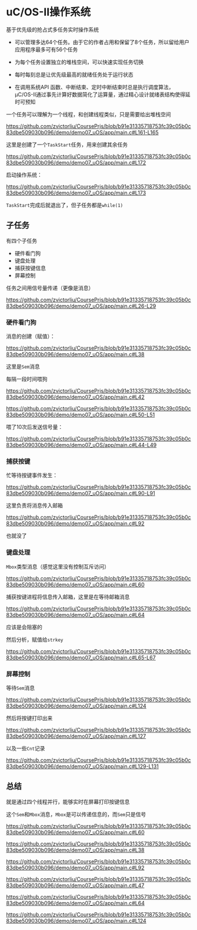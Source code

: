 # uC/OS-II操作系统

基于优先级的抢占式多任务实时操作系统

- 可以管理多达64个任务。由于它的作者占用和保留了8个任务，所以留给用户应用程序最多可有56个任务

- 为每个任务设置独立的堆栈空间，可以快速实现任务切换
- 每时每刻总是让优先级最高的就绪任务处于运行状态
- 在调用系统API 函数、中断结束、定时中断结束时总是执行调度算法，μC/OS-II通过事先计算好数据简化了运算量，通过精心设计就绪表结构使得延时可预知

一个任务可以理解为一个线程，和创建线程类似，只是需要给出堆栈空间

https://github.com/zvictorliu/CoursePrjs/blob/b91e31335718753fc39c05b0c83dbe509030b096/demo/demo07_uOS/app/main.c#L161-L165

这里是创建了一个`TaskStart`任务，用来创建其余任务

https://github.com/zvictorliu/CoursePrjs/blob/b91e31335718753fc39c05b0c83dbe509030b096/demo/demo07_uOS/app/main.c#L172

启动操作系统：

https://github.com/zvictorliu/CoursePrjs/blob/b91e31335718753fc39c05b0c83dbe509030b096/demo/demo07_uOS/app/main.c#L173

`TaskStart`完成后就退出了，但子任务都是`while(1)`

## 子任务

有四个子任务

- 硬件看门狗
- 键盘处理
- 捕获按键信息
- 屏幕控制

任务之间用信号量传递（更像是消息）

https://github.com/zvictorliu/CoursePrjs/blob/b91e31335718753fc39c05b0c83dbe509030b096/demo/demo07_uOS/app/main.c#L26-L29

### 硬件看门狗

消息的创建（赋值）：

https://github.com/zvictorliu/CoursePrjs/blob/b91e31335718753fc39c05b0c83dbe509030b096/demo/demo07_uOS/app/main.c#L38

这里是`Sem`消息

每隔一段时间喂狗

https://github.com/zvictorliu/CoursePrjs/blob/b91e31335718753fc39c05b0c83dbe509030b096/demo/demo07_uOS/app/main.c#L42

https://github.com/zvictorliu/CoursePrjs/blob/b91e31335718753fc39c05b0c83dbe509030b096/demo/demo07_uOS/app/main.c#L50-L51

喂了10次后发送信号量：

https://github.com/zvictorliu/CoursePrjs/blob/b91e31335718753fc39c05b0c83dbe509030b096/demo/demo07_uOS/app/main.c#L44-L49

### 捕获按键

忙等待按键事件发生：

https://github.com/zvictorliu/CoursePrjs/blob/b91e31335718753fc39c05b0c83dbe509030b096/demo/demo07_uOS/app/main.c#L90-L91

这里负责将消息传入邮箱

https://github.com/zvictorliu/CoursePrjs/blob/b91e31335718753fc39c05b0c83dbe509030b096/demo/demo07_uOS/app/main.c#L92

也就没了

### 键盘处理

`Mbox`类型消息（感觉这里没有控制互斥访问）

https://github.com/zvictorliu/CoursePrjs/blob/b91e31335718753fc39c05b0c83dbe509030b096/demo/demo07_uOS/app/main.c#L60

捕获按键进程将信息传入邮箱，这里是在等待邮箱消息

https://github.com/zvictorliu/CoursePrjs/blob/b91e31335718753fc39c05b0c83dbe509030b096/demo/demo07_uOS/app/main.c#L64

应该是会阻塞的

然后分析，赋值给`strkey`

https://github.com/zvictorliu/CoursePrjs/blob/b91e31335718753fc39c05b0c83dbe509030b096/demo/demo07_uOS/app/main.c#L65-L67

### 屏幕控制

等待`Sem`消息

https://github.com/zvictorliu/CoursePrjs/blob/b91e31335718753fc39c05b0c83dbe509030b096/demo/demo07_uOS/app/main.c#L124

然后将按键打印出来

https://github.com/zvictorliu/CoursePrjs/blob/b91e31335718753fc39c05b0c83dbe509030b096/demo/demo07_uOS/app/main.c#L127

以及一些`Cnt`记录

https://github.com/zvictorliu/CoursePrjs/blob/b91e31335718753fc39c05b0c83dbe509030b096/demo/demo07_uOS/app/main.c#L129-L131

## 总结

就是通过四个线程并行，能够实时在屏幕打印按键信息

这个`Sem`和`Mbox`消息，`Mbox`是可以传递信息的，而`Sem`只是信号

https://github.com/zvictorliu/CoursePrjs/blob/b91e31335718753fc39c05b0c83dbe509030b096/demo/demo07_uOS/app/main.c#L60

https://github.com/zvictorliu/CoursePrjs/blob/b91e31335718753fc39c05b0c83dbe509030b096/demo/demo07_uOS/app/main.c#L38

https://github.com/zvictorliu/CoursePrjs/blob/b91e31335718753fc39c05b0c83dbe509030b096/demo/demo07_uOS/app/main.c#L92

https://github.com/zvictorliu/CoursePrjs/blob/b91e31335718753fc39c05b0c83dbe509030b096/demo/demo07_uOS/app/main.c#L47

https://github.com/zvictorliu/CoursePrjs/blob/b91e31335718753fc39c05b0c83dbe509030b096/demo/demo07_uOS/app/main.c#L64

https://github.com/zvictorliu/CoursePrjs/blob/b91e31335718753fc39c05b0c83dbe509030b096/demo/demo07_uOS/app/main.c#L124